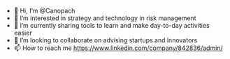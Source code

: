 - 👋 Hi, I’m @Canopach
- 👀 I’m interested in strategy and technology in risk management
- 🌱 I’m currently sharing tools to learn and make day-to-day activities easier
- 💞️ I’m looking to collaborate on advising startups and innovators
- 📫 How to reach me https://www.linkedin.com/company/842836/admin/

<!---
Canopach/Canopach is a ✨ special ✨ repository because its `README.md` (this file) appears on your GitHub profile.
You can click the Preview link to take a look at your changes.
--->
